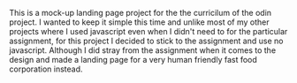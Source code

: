 This is a mock-up landing page project for the the curricilum of the odin project. I wanted to keep it simple this time and unlike most of my other projects where I used javascript even when I didn't need to for the particular assignment, for this project I decided to stick to the assignment and use no javascript. Although I did stray from the assignment when it comes to the design and made a landing page for a very human friendly fast food corporation instead.